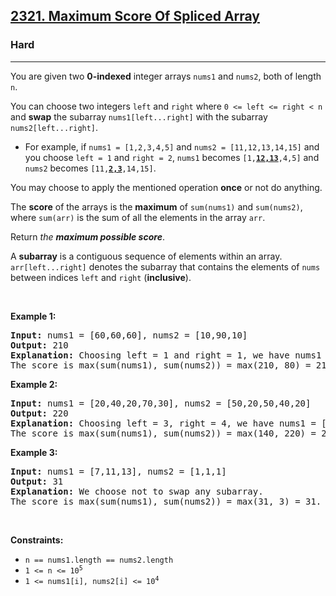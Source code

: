 <h2><a href="https://leetcode.com/problems/maximum-score-of-spliced-array/">2321. Maximum Score Of Spliced Array</a></h2><h3>Hard</h3><hr><div style="user-select: auto;"><p style="user-select: auto;">You are given two <strong style="user-select: auto;">0-indexed</strong> integer arrays <code style="user-select: auto;">nums1</code> and <code style="user-select: auto;">nums2</code>, both of length <code style="user-select: auto;">n</code>.</p>

<p style="user-select: auto;">You can choose two integers <code style="user-select: auto;">left</code> and <code style="user-select: auto;">right</code> where <code style="user-select: auto;">0 &lt;= left &lt;= right &lt; n</code> and <strong style="user-select: auto;">swap</strong> the subarray <code style="user-select: auto;">nums1[left...right]</code> with the subarray <code style="user-select: auto;">nums2[left...right]</code>.</p>

<ul style="user-select: auto;">
	<li style="user-select: auto;">For example, if <code style="user-select: auto;">nums1 = [1,2,3,4,5]</code> and <code style="user-select: auto;">nums2 = [11,12,13,14,15]</code> and you choose <code style="user-select: auto;">left = 1</code> and <code style="user-select: auto;">right = 2</code>, <code style="user-select: auto;">nums1</code> becomes <code style="user-select: auto;">[1,<strong style="user-select: auto;"><u style="user-select: auto;">12,13</u></strong>,4,5]</code> and <code style="user-select: auto;">nums2</code> becomes <code style="user-select: auto;">[11,<strong style="user-select: auto;"><u style="user-select: auto;">2,3</u></strong>,14,15]</code>.</li>
</ul>

<p style="user-select: auto;">You may choose to apply the mentioned operation <strong style="user-select: auto;">once</strong> or not do anything.</p>

<p style="user-select: auto;">The <strong style="user-select: auto;">score</strong> of the arrays is the <strong style="user-select: auto;">maximum</strong> of <code style="user-select: auto;">sum(nums1)</code> and <code style="user-select: auto;">sum(nums2)</code>, where <code style="user-select: auto;">sum(arr)</code> is the sum of all the elements in the array <code style="user-select: auto;">arr</code>.</p>

<p style="user-select: auto;">Return <em style="user-select: auto;">the <strong style="user-select: auto;">maximum possible score</strong></em>.</p>

<p style="user-select: auto;">A <strong style="user-select: auto;">subarray</strong> is a contiguous sequence of elements within an array. <code style="user-select: auto;">arr[left...right]</code> denotes the subarray that contains the elements of <code style="user-select: auto;">nums</code> between indices <code style="user-select: auto;">left</code> and <code style="user-select: auto;">right</code> (<strong style="user-select: auto;">inclusive</strong>).</p>

<p style="user-select: auto;">&nbsp;</p>
<p style="user-select: auto;"><strong style="user-select: auto;">Example 1:</strong></p>

<pre style="user-select: auto;"><strong style="user-select: auto;">Input:</strong> nums1 = [60,60,60], nums2 = [10,90,10]
<strong style="user-select: auto;">Output:</strong> 210
<strong style="user-select: auto;">Explanation:</strong> Choosing left = 1 and right = 1, we have nums1 = [60,<u style="user-select: auto;"><strong style="user-select: auto;">90</strong></u>,60] and nums2 = [10,<u style="user-select: auto;"><strong style="user-select: auto;">60</strong></u>,10].
The score is max(sum(nums1), sum(nums2)) = max(210, 80) = 210.</pre>

<p style="user-select: auto;"><strong style="user-select: auto;">Example 2:</strong></p>

<pre style="user-select: auto;"><strong style="user-select: auto;">Input:</strong> nums1 = [20,40,20,70,30], nums2 = [50,20,50,40,20]
<strong style="user-select: auto;">Output:</strong> 220
<strong style="user-select: auto;">Explanation:</strong> Choosing left = 3, right = 4, we have nums1 = [20,40,20,<u style="user-select: auto;"><strong style="user-select: auto;">40,20</strong></u>] and nums2 = [50,20,50,<u style="user-select: auto;"><strong style="user-select: auto;">70,30</strong></u>].
The score is max(sum(nums1), sum(nums2)) = max(140, 220) = 220.
</pre>

<p style="user-select: auto;"><strong style="user-select: auto;">Example 3:</strong></p>

<pre style="user-select: auto;"><strong style="user-select: auto;">Input:</strong> nums1 = [7,11,13], nums2 = [1,1,1]
<strong style="user-select: auto;">Output:</strong> 31
<strong style="user-select: auto;">Explanation:</strong> We choose not to swap any subarray.
The score is max(sum(nums1), sum(nums2)) = max(31, 3) = 31.
</pre>

<p style="user-select: auto;">&nbsp;</p>
<p style="user-select: auto;"><strong style="user-select: auto;">Constraints:</strong></p>

<ul style="user-select: auto;">
	<li style="user-select: auto;"><code style="user-select: auto;">n == nums1.length == nums2.length</code></li>
	<li style="user-select: auto;"><code style="user-select: auto;">1 &lt;= n &lt;= 10<sup style="user-select: auto;">5</sup></code></li>
	<li style="user-select: auto;"><code style="user-select: auto;">1 &lt;= nums1[i], nums2[i] &lt;= 10<sup style="user-select: auto;">4</sup></code></li>
</ul>
</div>